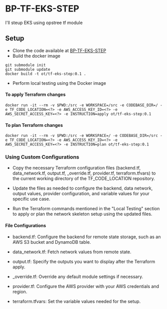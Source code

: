 # BP-TF-EKS-STEP

I'll steup EKS using opstree tf module

## Setup
* Clone the code available at [BP-TF-EKS-STEP](https://github.com/OT-BUILDPIPER-MARKETPLACE/BP-TF-EKS-STEP)
* Build the docker image

```
git submodule init
git submodule update
docker build -t ot/tf-eks-step:0.1 .
```

* Perform local testing using the Docker image

#### To apply Terraform changes
```
docker run -it --rm -v $PWD:/src -e WORKSPACE=/src -e CODEBASE_DIR=/ -e TF_CODE_LOCATION=<?> -e AWS_ACCESS_KEY_ID=<?> -e AWS_SECRET_ACCESS_KEY=<?> -e INSTRUCTION=apply ot/tf-eks-step:0.1
```

#### To plan Terraform changes
```
docker run -it --rm -v $PWD:/src -e WORKSPACE=/ -e CODEBASE_DIR=/src -e TF_CODE_LOCATION=<?> -e AWS_ACCESS_KEY_ID=<?> -e AWS_SECRET_ACCESS_KEY=<?> -e INSTRUCTION=plan ot/tf-eks-step:0.1
```
### Using Custom Configurations

* Copy the necessary Terraform configuration files (backend.tf, data_network.tf, output.tf, _override.tf, provider.tf, terraform.tfvars) to the current working directory of the TF_CODE_LOCATION repository.

* Update the files as needed to configure the backend, data network, output values, provider configuration, and variable values for your specific use case.

* Run the Terraform commands mentioned in the "Local Testing" section to apply or plan the network skeleton setup using the updated files.

#### File Configurations

* backend.tf: Configure the backend for remote state storage, such as an AWS S3 bucket and DynamoDB table.

* data_network.tf: Fetch network values from remote state.

* output.tf: Specify the outputs you want to display after the Terraform apply.

* _override.tf: Override any default module settings if necessary.

* provider.tf: Configure the AWS provider with your AWS credentials and region.

* terraform.tfvars: Set the variable values needed for the setup.
